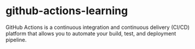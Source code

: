 # github-actions-learning
GitHub Actions is a continuous integration and continuous delivery (CI/CD) platform that allows you to automate your build, test, and deployment pipeline.
